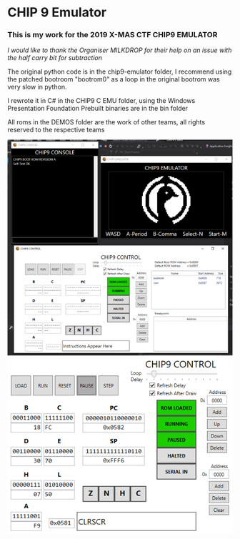 # CHIP 9 Emulator
### This is my work for the 2019 X-MAS CTF CHIP9 EMULATOR
*I would like to thank the Organiser MILKDROP for their help on an issue with the half carry bit for subtraction*

The original python code is in the chip9-emulator folder, I recommend using the patched bootroom "bootrom0" as a loop in the original bootrom was very slow in python.

I rewrote it in C# in the CHIP9 C EMU folder, using the Windows Presentation Foundation
Prebuilt binaries are in the bin folder

All roms in the DEMOS folder are the work of other teams, all rights reserved to the respective teams


![alt text](https://github.com/Quphoria/CHIP9/blob/master/screenshot.png?raw=true)
![alt text](https://github.com/Quphoria/CHIP9/blob/master/screenshot2.png?raw=true)